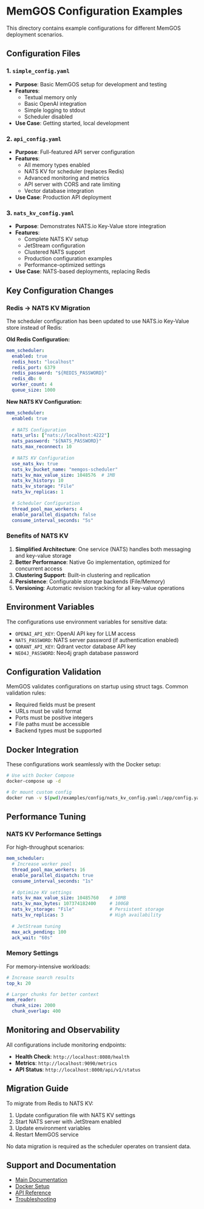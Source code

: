 # MemGOS Configuration Examples

This directory contains example configurations for different MemGOS deployment scenarios.

## Configuration Files

### 1. `simple_config.yaml`
- **Purpose**: Basic MemGOS setup for development and testing
- **Features**: 
  - Textual memory only
  - Basic OpenAI integration
  - Simple logging to stdout
  - Scheduler disabled
- **Use Case**: Getting started, local development

### 2. `api_config.yaml`
- **Purpose**: Full-featured API server configuration
- **Features**:
  - All memory types enabled
  - NATS KV for scheduler (replaces Redis)
  - Advanced monitoring and metrics
  - API server with CORS and rate limiting
  - Vector database integration
- **Use Case**: Production API deployment

### 3. `nats_kv_config.yaml`
- **Purpose**: Demonstrates NATS.io Key-Value store integration
- **Features**:
  - Complete NATS KV setup
  - JetStream configuration
  - Clustered NATS support
  - Production configuration examples
  - Performance-optimized settings
- **Use Case**: NATS-based deployments, replacing Redis

## Key Configuration Changes

### Redis → NATS KV Migration

The scheduler configuration has been updated to use NATS.io Key-Value store instead of Redis:

**Old Redis Configuration:**
```yaml
mem_scheduler:
  enabled: true
  redis_host: "localhost"
  redis_port: 6379
  redis_password: "${REDIS_PASSWORD}"
  redis_db: 0
  worker_count: 4
  queue_size: 1000
```

**New NATS KV Configuration:**
```yaml
mem_scheduler:
  enabled: true
  
  # NATS Configuration
  nats_urls: ["nats://localhost:4222"]
  nats_password: "${NATS_PASSWORD}"
  nats_max_reconnect: 10
  
  # NATS KV Configuration
  use_nats_kv: true
  nats_kv_bucket_name: "memgos-scheduler"
  nats_kv_max_value_size: 1048576  # 1MB
  nats_kv_history: 10
  nats_kv_storage: "File"
  nats_kv_replicas: 1
  
  # Scheduler Configuration
  thread_pool_max_workers: 4
  enable_parallel_dispatch: false
  consume_interval_seconds: "5s"
```

### Benefits of NATS KV

1. **Simplified Architecture**: One service (NATS) handles both messaging and key-value storage
2. **Better Performance**: Native Go implementation, optimized for concurrent access
3. **Clustering Support**: Built-in clustering and replication
4. **Persistence**: Configurable storage backends (File/Memory)
5. **Versioning**: Automatic revision tracking for all key-value operations

## Environment Variables

The configurations use environment variables for sensitive data:

- `OPENAI_API_KEY`: OpenAI API key for LLM access
- `NATS_PASSWORD`: NATS server password (if authentication enabled)
- `QDRANT_API_KEY`: Qdrant vector database API key
- `NEO4J_PASSWORD`: Neo4j graph database password

## Configuration Validation

MemGOS validates configurations on startup using struct tags. Common validation rules:

- Required fields must be present
- URLs must be valid format
- Ports must be positive integers
- File paths must be accessible
- Backend types must be supported

## Docker Integration

These configurations work seamlessly with the Docker setup:

```bash
# Use with Docker Compose
docker-compose up -d

# Or mount custom config
docker run -v $(pwd)/examples/config/nats_kv_config.yaml:/app/config.yaml memgos:latest
```

## Performance Tuning

### NATS KV Performance Settings

For high-throughput scenarios:

```yaml
mem_scheduler:
  # Increase worker pool
  thread_pool_max_workers: 16
  enable_parallel_dispatch: true
  consume_interval_seconds: "1s"
  
  # Optimize KV settings
  nats_kv_max_value_size: 10485760    # 10MB
  nats_kv_max_bytes: 107374182400     # 100GB
  nats_kv_storage: "File"             # Persistent storage
  nats_kv_replicas: 3                 # High availability
  
  # JetStream tuning
  max_ack_pending: 100
  ack_wait: "60s"
```

### Memory Settings

For memory-intensive workloads:

```yaml
# Increase search results
top_k: 20

# Larger chunks for better context
mem_reader:
  chunk_size: 2000
  chunk_overlap: 400
```

## Monitoring and Observability

All configurations include monitoring endpoints:

- **Health Check**: `http://localhost:8080/health`
- **Metrics**: `http://localhost:9090/metrics`
- **API Status**: `http://localhost:8000/api/v1/status`

## Migration Guide

To migrate from Redis to NATS KV:

1. Update configuration file with NATS KV settings
2. Start NATS server with JetStream enabled
3. Update environment variables
4. Restart MemGOS service

No data migration is required as the scheduler operates on transient data.

## Support and Documentation

- [Main Documentation](../../docs/README.md)
- [Docker Setup](../../docs/docker/README.md)
- [API Reference](../../docs/api/README.md)
- [Troubleshooting](../../docs/user-guide/troubleshooting.md)